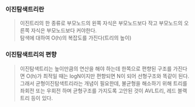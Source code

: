 <h3>이진탐색트리란</h3>

> 이진트리의 한 종류로 부모노드의 왼쪽 자식은 부모노드보다 작고 부모노드의 오른쪽 자식은 부모노드보다 커야한다.   
> 탐색에 대하여 O(h)의 복잡도를 가진다(트리의 높이)   


<h3>이진탐색트리의 편향</h3>

> 이진탐색트리는 높이만큼의 연산을 해야 하는데 한쪽으로 편향된 구조를 가진다면 O(h)가 최적일 때는 logN이지만 편향되면 N이 되어 선형구조와 똑같이 된다.   
> 그래서 균형이진탐색트리라는 개념이 필요한데, 불균형을 해소하기 위해 트리를 좌회전 또는 우회전 하며 균형구조를 가지도록 고안된 것이 AVL트리, 레드 블랙 트리 등이 있다. 

